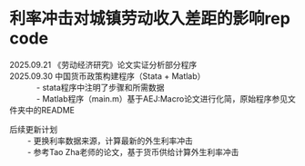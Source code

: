# 利率冲击对城镇劳动收入差距的影响rep code

2025.09.21 《劳动经济研究》论文实证分析部分程序  
2025.09.30  中国货币政策构建程序（Stata + Matlab）  
&nbsp;&nbsp;&nbsp;&nbsp;&nbsp;&nbsp;&nbsp;&nbsp;&nbsp;&nbsp;&nbsp;&nbsp;- stata程序中注明了步骤和所需数据  
&nbsp;&nbsp;&nbsp;&nbsp;&nbsp;&nbsp;&nbsp;&nbsp;&nbsp;&nbsp;&nbsp;&nbsp;- Matlab程序（main.m）基于AEJ:Macro论文进行化简，原始程序参见文件夹中的README  

后续更新计划  
&nbsp;&nbsp;&nbsp;&nbsp;&nbsp;&nbsp;&nbsp;&nbsp;- 更换利率数据来源，计算最新的外生利率冲击  
&nbsp;&nbsp;&nbsp;&nbsp;&nbsp;&nbsp;&nbsp;&nbsp;- 参考Tao Zha老师的论文，基于货币供给计算外生利率冲击  
